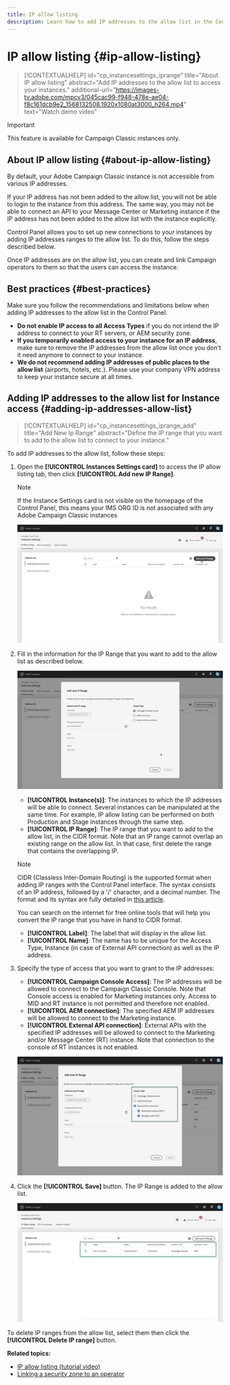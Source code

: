 ```yaml
---
title: IP allow listing
description: Learn how to add IP addresses to the allow list in the Control Panel for instance access
---
```


# IP allow listing {#ip-allow-listing}

>[!CONTEXTUALHELP]
>id="cp_instancesettings_iprange"
>title="About IP allow listing"
>abstract="Add IP addresses to the allow list to access your instances."
>additional-url="https://images-tv.adobe.com/mpcv3/045cac99-f948-478e-ae04-f8c161dcb9e2_1568132508.1920x1080at3000_h264.mp4" text="Watch demo video"

>[!IMPORTANT]
>
>This feature is available for Campaign Classic instances only.

## About IP allow listing {#about-ip-allow-listing}

By default, your Adobe Campaign Classic instance is not accessible from various IP addresses.

If your IP address has not been added to the allow list, you will not be able to login to the instance from this address. The same way, you may not be able to connect an API to your Message Center or Marketing instance if the IP address has not been added to the allow list with the instance explicitly.

Control Panel allows you to set up new connections to your instances by adding IP addresses ranges to the allow list. To do this, follow the steps described below.

Once IP addresses are on the allow list, you can create and link Campaign operators to them so that the users can access the instance.

## Best practices {#best-practices}

Make sure you follow the recommendations and limitations below when adding IP addresses to the allow list in the Control Panel.

* **Do not enable IP access to all Access Types** if you do not intend the IP address to connect to your RT servers, or AEM security zone.
* **If you temporarily enabled access to your instance for an IP address**, make sure to remove the IP addresses from the allow list once you don't it need anymore to connect to your instance.
* **We do not recommend adding IP addresses of public places to the allow list** (airports, hotels, etc.). Please use your company VPN address to keep your instance secure at all times.

## Adding IP addresses to the allow list for Instance access {#adding-ip-addresses-allow-list}

>[!CONTEXTUALHELP]
>id="cp_instancesettings_iprange_add"
>title="Add New Ip Range"
>abstract="Define the IP range that you want to add to the allow list to connect to your instance."

To add IP addresses to the allow list, follow these steps:

1. Open the **[!UICONTROL Instances Settings card]** to access the IP allow listing tab, then click **[!UICONTROL Add new IP Range]**.

    >[!NOTE]
    >
    >If the Instance Settings card is not visible on the homepage of the Control Panel, this means your IMS ORG ID is not associated with any Adobe Campaign Classic instances

    ![](assets/ip_whitelist_list1.png)

1. Fill in the information for the IP Range that you want to add to the allow list as described below.

    ![](assets/ip_whitelist_add1.png)

    * **[!UICONTROL Instance(s)]**: The instances to which the IP addresses will be able to connect. Several instances can be manipulated at the same time. For example, IP allow listing can be performed on both Production and Stage instances through the same step.
    * **[!UICONTROL IP Range]**: The IP range that you want to add to the allow list, in the CIDR format. Note that an IP range cannot overlap an existing range on the allow list. In that case, first delete the range that contains the overlapping IP.

    >[!NOTE]
    >
    >CIDR (Classless Inter-Domain Routing) is the supported format when adding IP ranges with the Control Panel interface. The syntax consists of an IP address, followed by a '/' character, and a decimal number. The format and its syntax are fully detailed in [this article](https://whatismyipaddress.com/cidr).
    >
    >You can search on the internet for free online tools that will help you convert the IP range that you have in hand to CIDR format.

    * **[!UICONTROL Label]**: The label that will display in the allow list.
    * **[!UICONTROL Name]**: The name has to be unique for the Access Type, Instance (in case of External API connection) as well as the IP address.

1. Specify the type of access that you want to grant to the IP addresses:

    * **[!UICONTROL Campaign Console Access]**: The IP addresses will be allowed to connect to the Campaign Classic Console. Note that Console access is enabled for Marketing instances only. Access to MID and RT instance is not permitted and therefore not enabled.
    * **[!UICONTROL AEM connection]**: The specified AEM IP addresses will be allowed to connect to the Marketing instance.
    * **[!UICONTROL External API connection]**: External APIs with the specified IP addresses will be allowed to connect to the Marketing and/or Message Center (RT) instance. Note that connection to the console of RT instances is not enabled.

    ![](assets/ip_whitelist_acesstype.png)

1. Click the **[!UICONTROL Save]** button. The IP Range is added to the allow list.

    ![](assets/ip_whitelist_added.png)

To delete IP ranges from the allow list, select them then click the **[!UICONTROL Delete IP range]** button.

**Related topics:**
* [IP allow listing (tutorial video)](https://docs.adobe.com/content/help/en/campaign-learn/campaign-classic-tutorials/administrating/control-panel-acc/ip-allow-listing.html)
* [Linking a security zone to an operator](https://docs.campaign.adobe.com/doc/AC/en/INS_Additional_configurations_Configuring_Campaign_server.html#Linking_a_security_zone_to_an_operator)
